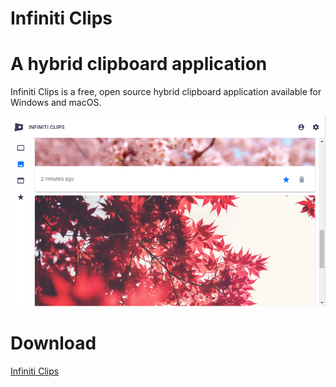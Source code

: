 # Infiniti Clips
A hybrid clipboard application
=============

Infiniti Clips is a free, open source hybrid clipboard application available for Windows and macOS.

![alt text](src/assets/images/app-images.png "Infiniti Clips")


Download
=============
[Infiniti Clips](https://infiniticlips.com)
